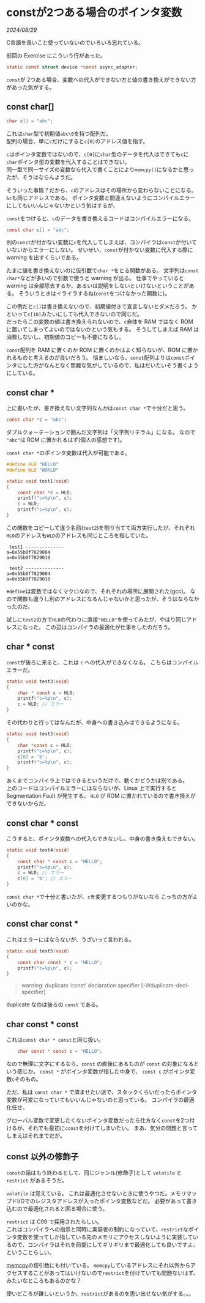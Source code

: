 # constが2つある場合のポインタ変数

<i>2024/08/29</i>

C言語を長いこと使っていないのでいろいろ忘れている。

前回の Exercise にこういう行があった。

```c
static const struct device *const async_adapter;
```

`const`が 2つある場合、変数への代入ができない方と値の書き換えができない方があった気がする。

## const char[]

```c
char c[] = "abc";
```

これは`char`型で初期値`abc\0`を持つ配列だ。  
配列の場合、単に`c`だけにすると`c[0]`のアドレス値を指す。

`c`はポインタ変数ではないので、`c[0]`に`char`型のデータを代入はできても`c`に`char`ポインタ型の変数を代入することはできない。  
同一型で同一サイズの変数なら代入で書くことにより`memcpy()`になるかと思ったが、そうはならんようだ。

そういった事情？だから、`c`のアドレスはその場所から変わらないことになる。
`&c`も同じアドレスである。
ポインタ変数と間違えないようにコンパイルエラーにしてもいいんじゃないかという気はするが、

`const`をつけると、`c`のデータを書き換えるコードはコンパイルエラーになる。

```c
const char c[] = "abc";
```

別の`const`が付かない変数に`c`を代入してしまえば、コンパイラは`const`が付いていないからエラーにしない。
せいぜい、`const`が付かない変数に代入する際に warning を出すくらいである。

たまに値を書き換えないのに仮引数で`char *`をとる関数がある。
文字列は`const char*`などが多いので引数で使うと warning が出る。
仕事でやっていると warning は全部除去するか、あるいは説明をしないといけないということがある。
そういうときはイライラするね(`const`をつけなかった関数に)。

この例だと`c[]`は書き換えないので、初期値付きで宣言しないとダメだろう。
かといって`c[10]`みたいにしても代入できないので同じだ。  
だったらこの変数の値は書き換えられないので、`c`自体を RAM ではなく ROM に置いてしまってよいのではないかという気もする。
そうしてしまえば RAM は消費しないし、初期値のコピーも不要になるし。

`const`配列を RAM に置くのか ROM に置くのかはよく知らないが、ROM に置かれるものと考えるのが良いだろう。
悩ましいなら、`const`配列よりは`const`ポインタにした方がなんとなく無難な気がしているので、私はだいたいそう書くようにしている。

## const char *

上に書いたが、書き換えない文字列なんかは`const char *`で十分だと思う。

```c
const char *c = "abc";
```

ダブルクォーテーションで囲んだ文字列は「文字列リテラル」になる。
なので `"abc"`は ROM に置かれるはず(個人の感想です)。

`const char *`のポインタ変数は代入が可能である。

```c
#define HLO "HELLO"
#define WLD "WORLD"

static void test1(void)
{
    const char *c = HLO;
    printf("c=%p\n", c);
    c = WLD;
    printf("c=%p\n", c);
}
```

この関数をコピーして違う名前(`test2`)を割り当てて両方実行したが、それぞれ`HLO`のアドレスも`WLD`のアドレスも同じところを指していた。

```console
 test1 --------------
a=0x55b0f7829004
a=0x55b0f7829010

 test2 --------------
a=0x55b0f7829004
a=0x55b0f7829010
```

`#define`は変数ではなくマクロなので、それぞれの場所に展開された(gcc)。
なので関数も違うし別のアドレスになるんじゃないかと思ったが、そうはならなかったのだ。

試しに`test2`の方で`HLO`の代わりに直接`"HELLO"`を使ってみたが、やはり同じアドレスになった。
この辺はコンパイラの最適化が仕事をしたのだろう。

## char * const

`const`が後ろに来ると、これは `c` への代入ができなくなる。
こちらはコンパイルエラーだ。

```c
static void test3(void)
{
    char * const c = HLO;
    printf("c=%p\n", c);
    c = WLD; // エラー
}
```

その代わりと行ってはなんだが、中身への書き込みはできるようになる。

```c
static void test3(void)
{
    char *const c = HLO;
    printf("c=%p\n", c);
    c[0] = 'b';
    printf("c=%p\n", c);
}
```

あくまでコンパイラ上ではできるというだけで、動くかどうかは別である。  
上のコードはコンパイルエラーにはならないが、Linux 上で実行すると Segmentation Fault が発生する。
`HLO` が ROM に置かれているので書き換えができないからだ。

## const char * const

こうすると、ポインタ変数への代入もできないし、中身の書き換えもできない。

```c
static void test4(void)
{
    const char * const c = "HELLO";
    printf("c=%p\n", c);
    c = WLD; // エラー
    c[0] = 'b'; // エラー
}
```

`const char *`で十分と書いたが、`c`を変更するつもりがないなら こっちの方がよいのかな。

## const char const *

これはエラーにはならないが、うざいって言われる。

```c
static void test5(void)
{
    const char const * c = "HELLO";
    printf("c=%p\n", c);
}
```

> warning: duplicate ‘const’ declaration specifier [-Wduplicate-decl-specifier]

duplicate なのは後ろの `const` である。

## char const * const

これは`const char * const`と同じ扱い。

```c
    char const * const c = "HELLO";
```

なので無理に文字にするなら、`const` の直後にあるものが `const` の対象になるという感じか。
`const *` がポインタ変数が指した中身で、 `const c` がポインタ変数`c`そのもの。

ただ、私は `const char *` で済ませたい派で、スタックくらいだったらポインタ変数が可変になっていてもいいんじゃないのと思っている。
コンパイラの最適化任せ。

グローバル変数で変更したくないポインタ変数だったら仕方なく`const`を2つ付けるが、それでも最初に`const`を付けてしまいたい。
まあ、気分の問題と言ってしまえばそれまでだが。

## const 以外の修飾子

`const`の話はもう終わるとして、同じジャンル(修飾子)として `volatile` と `restrict` があるそうだ。

`volatile` は覚えている。
これは最適化させないときに使うやつだ。メモリマップドI/Oでのレジスタアドレスが入ったポインタ変数などだ。
必要があって書き込むので最適化されると困る場合に使う。

`restrict` は C99 で採用されたらしい。  
これはコンパイラへの指示と同時に実装者の制約になっていて、`restrict`なポインタ変数を使ってしか指している先のメモリにアクセスしないように実装しているので、コンパイラはそれを前提にしてギリギリまで最適化しても良いですよ、ということらしい。

[memcpy](https://en.cppreference.com/w/c/string/byte/memcpy)の仮引数にも付いている。
`memcpy`しているアドレスにそれ以外からアクセスすることがあってはいけないので`restrict`を付けていても問題ないはず、みたいなところもあるのかな？

使いどころが難しいというか、`restrict`があるのを思い出せない気がする。。。
